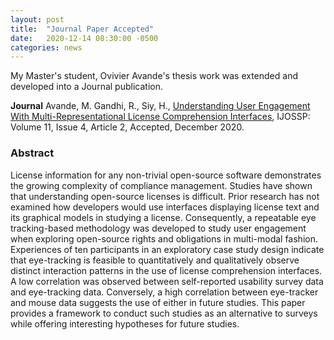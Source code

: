 ```yaml
---
layout: post
title:  "Journal Paper Accepted"
date:   2020-12-14 08:30:00 -0500
categories: news
---
```


My Master's student, Ovivier Avande's thesis work was extended and developed into a Journal publication. 

**Journal** Avande, M. Gandhi, R., Siy, H., [Understanding User Engagement With Multi-Representational License Comprehension Interfaces](https://www.igi-global.com/journal/international-journal-open-source-software/1123), IJOSSP: Volume 11, Issue 4, Article 2, Accepted, December 2020.

### Abstract
License information for any non-trivial open-source software demonstrates the growing complexity of compliance management. Studies have shown that understanding open-source licenses is difficult. Prior research has not examined how developers would use interfaces displaying license text and its graphical models in studying a license. Consequently, a repeatable eye tracking-based methodology was developed to study user engagement when exploring open-source rights and obligations in multi-modal fashion. Experiences of ten participants in an exploratory case study design indicate that eye-tracking is feasible to quantitatively and qualitatively observe distinct interaction patterns in the use of license comprehension interfaces. A low correlation was observed between self-reported usability survey data and eye-tracking data. Conversely, a high correlation between eye-tracker and mouse data suggests the use of either in future studies. This paper provides a framework to conduct such studies as an alternative to surveys while offering interesting hypotheses for future studies.

